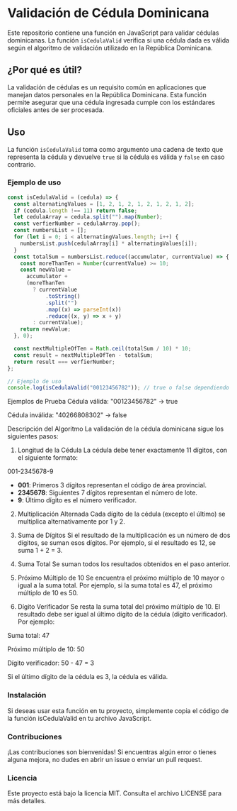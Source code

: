 # Validación de Cédula Dominicana

Este repositorio contiene una función en JavaScript para validar cédulas dominicanas. La función `isCedulaValid` verifica si una cédula dada es válida según el algoritmo de validación utilizado en la República Dominicana.

## ¿Por qué es útil?

La validación de cédulas es un requisito común en aplicaciones que manejan datos personales en la República Dominicana. Esta función permite asegurar que una cédula ingresada cumple con los estándares oficiales antes de ser procesada.

## Uso

La función `isCedulaValid` toma como argumento una cadena de texto que representa la cédula y devuelve `true` si la cédula es válida y `false` en caso contrario.

### Ejemplo de uso

```javascript
const isCedulaValid = (cedula) => {
  const alternatingValues = [1, 2, 1, 2, 1, 2, 1, 2, 1, 2];
  if (cedula.length !== 11) return false;
  let cedulaArray = cedula.split("").map(Number);
  const verfierNumber = cedulaArray.pop();
  const numbersList = [];
  for (let i = 0; i < alternatingValues.length; i++) {
    numbersList.push(cedulaArray[i] * alternatingValues[i]);
  }
  const totalSum = numbersList.reduce((accumulator, currentValue) => {
    const moreThanTen = Number(currentValue) >= 10;
    const newValue =
      accumulator +
      (moreThanTen
        ? currentValue
            .toString()
            .split("")
            .map((x) => parseInt(x))
            .reduce((x, y) => x + y)
        : currentValue);
    return newValue;
  }, 0);

  const nextMultipleOfTen = Math.ceil(totalSum / 10) * 10;
  const result = nextMultipleOfTen - totalSum;
  return result === verfierNumber;
};

// Ejemplo de uso
console.log(isCedulaValid("00123456782")); // true o false dependiendo de la cédula
```

Ejemplos de Prueba
Cédula válida: "00123456782" → true

Cédula inválida: "40266808302" → false

Descripción del Algoritmo
La validación de la cédula dominicana sigue los siguientes pasos:

1. Longitud de la Cédula
La cédula debe tener exactamente 11 dígitos, con el siguiente formato:

001-2345678-9

- **001**: Primeros 3 dígitos representan el código de área provincial.
- **2345678**: Siguientes 7 dígitos representan el número de lote.
- **9**: Último dígito es el número verificador.

2. Multiplicación Alternada
Cada dígito de la cédula (excepto el último) se multiplica alternativamente por 1 y 2.

3. Suma de Dígitos
Si el resultado de la multiplicación es un número de dos dígitos, se suman esos dígitos. Por ejemplo, si el resultado es 12, se suma 1 + 2 = 3.

4. Suma Total
Se suman todos los resultados obtenidos en el paso anterior.

5. Próximo Múltiplo de 10
Se encuentra el próximo múltiplo de 10 mayor o igual a la suma total. Por ejemplo, si la suma total es 47, el próximo múltiplo de 10 es 50.

6. Dígito Verificador
Se resta la suma total del próximo múltiplo de 10. El resultado debe ser igual al último dígito de la cédula (dígito verificador). Por ejemplo:

Suma total: 47

Próximo múltiplo de 10: 50

Dígito verificador: 50 - 47 = 3

Si el último dígito de la cédula es 3, la cédula es válida.

### Instalación
Si deseas usar esta función en tu proyecto, simplemente copia el código de la función isCedulaValid en tu archivo JavaScript.

### Contribuciones
¡Las contribuciones son bienvenidas! Si encuentras algún error o tienes alguna mejora, no dudes en abrir un issue o enviar un pull request.

### Licencia
Este proyecto está bajo la licencia MIT. Consulta el archivo LICENSE para más detalles.